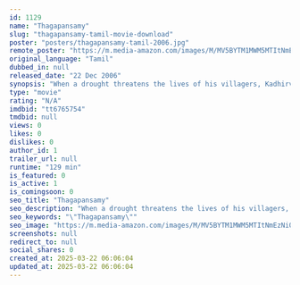 ```yaml
---
id: 1129
name: "Thagapansamy"
slug: "thagapansamy-tamil-movie-download"
poster: "posters/thagapansamy-tamil-2006.jpg"
remote_poster: "https://m.media-amazon.com/images/M/MV5BYTM1MWM5MTItNmEzNi00MjcwLWJlNzUtNDJhOTQzYmY3NjNkXkEyXkFqcGdeQXVyOTk3NTc2MzE@._V1_SX300.jpg"
original_language: "Tamil"
dubbed_in: null
released_date: "22 Dec 2006"
synopsis: "When a drought threatens the lives of his villagers, Kadhirvel decides to dig a well and hire a renowned digger. Unfortunately, things do not get better for the villagers."
type: "movie"
rating: "N/A"
imdbid: "tt6765754"
tmdbid: null
views: 0
likes: 0
dislikes: 0
author_id: 1
trailer_url: null
runtime: "129 min"
is_featured: 0
is_active: 1
is_comingsoon: 0
seo_title: "Thagapansamy"
seo_description: "When a drought threatens the lives of his villagers, Kadhirvel decides to dig a well and hire a renowned digger. Unfortunately, things do not get better for the villagers."
seo_keywords: "\"Thagapansamy\""
seo_image: "https://m.media-amazon.com/images/M/MV5BYTM1MWM5MTItNmEzNi00MjcwLWJlNzUtNDJhOTQzYmY3NjNkXkEyXkFqcGdeQXVyOTk3NTc2MzE@._V1_SX300.jpg"
screenshots: null
redirect_to: null
social_shares: 0
created_at: 2025-03-22 06:06:04
updated_at: 2025-03-22 06:06:04
---
```


